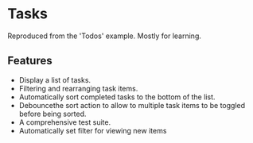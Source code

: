 #  Tasks

Reproduced from the 'Todos' example. Mostly for learning.

## Features

* Display a list of tasks.
* Filtering and rearranging task items.
* Automatically sort completed tasks to the bottom of the list.
* Debouncethe sort action to allow to multiple task items to be toggled before being sorted.
* A comprehensive test suite.
* Automatically set filter for viewing new items
